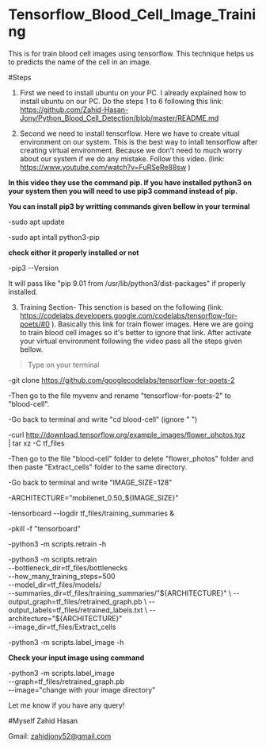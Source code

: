 # Tensorflow_Blood_Cell_Image_Training
This is for train blood cell images using tensorflow. This technique helps us to predicts the name of the cell in an image.

#Steps
1. First we need to install ubuntu on your PC. I already explained how to install ubuntu on our PC. Do the steps 1 to 6 following this link: https://github.com/Zahid-Hasan-Jony/Python_Blood_Cell_Detection/blob/master/README.md 

2. Second we need to install tensorflow. Here we have to create vitual environment on our system. This is the best way to intall tensorflow after creating virtual environment. Because we don't need to much worry about our system if we do any mistake. Follow this video. (link: https://www.youtube.com/watch?v=FuRSeRe88sw )

**In this video they use the command pip. If you have installed python3 on your system then you will need to use pip3 command instead of pip.**

**You can install pip3 by writting commands given bellow in your terminal**

-sudo apt update

-sudo apt intall python3-pip

**check either it properly installed or not**

-pip3 --Version

It will pass like "pip 9.01 from /usr/lib/python3/dist-packages" if properly installed.

3. Training Section-
This senction is based on the following (link: https://codelabs.developers.google.com/codelabs/tensorflow-for-poets/#0 ). Basically this link for train flower images. Here we are going to train blood cell images so it's better to ignore that link.
After activate your virtual environment following the video pass all the steps given bellow.
>Type on your terminal

-git clone https://github.com/googlecodelabs/tensorflow-for-poets-2

-Then go to the file myvenv and rename "tensorflow-for-poets-2" to "blood-cell".

-Go back to terminal and write "cd blood-cell" (ignore " ")

-curl http://download.tensorflow.org/example_images/flower_photos.tgz \
    | tar xz -C tf_files

-Then go to the file "blood-cell" folder to delete "flower_photos" folder and then paste "Extract_cells" folder to the same directory.

-Go back to terminal and write "IMAGE_SIZE=128"

-ARCHITECTURE="mobilenet_0.50_${IMAGE_SIZE}"

-tensorboard --logdir tf_files/training_summaries &

-pkill -f "tensorboard"

-python3 -m scripts.retrain -h

-python3 -m scripts.retrain \
  --bottleneck_dir=tf_files/bottlenecks \
  --how_many_training_steps=500 \
  --model_dir=tf_files/models/ \
  --summaries_dir=tf_files/training_summaries/"${ARCHITECTURE}" \
  --output_graph=tf_files/retrained_graph.pb \
  --output_labels=tf_files/retrained_labels.txt \
  --architecture="${ARCHITECTURE}" \
  --image_dir=tf_files/Extract_cells

-python3 -m scripts.label_image -h

**Check your input image using command**

-python3 -m scripts.label_image \
    --graph=tf_files/retrained_graph.pb  \
    --image="change with your image directory"



Let me know if you have any query!

#Myself Zahid Hasan

Gmail: zahidjony52@gmail.com
